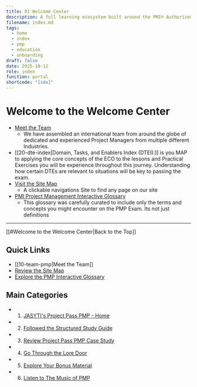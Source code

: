 ```yaml
---
title: 01 Welcome Center
description: A full learning ecosystem built around the PMI® Authorized Exam Prep Workbook v3.2. One site, four worlds—learn it, see it, live it, and speak it.
filename: index.md
tags:
  - home
  - index
  - pmp
  - education
  - onboarding
draft: false
date: 2025-10-12
role: index
function: portal
shortcode: "[idx]"
---
```

# Welcome to the Welcome Center

- [Meet the Team](10-team-pmp.md)
	- We have assembled an international team from around the globe of dedicated and experienced Project Managers from multiple different Industries. 
- [[20-dte-index|Domain, Tasks, and Enablers Index (DTEI):]] is you MAP to applying the core concepts of the ECO to the lessons and Practical Exercises you will be experience throughout this journey. Understanding how certain DTEs are relevant to situations will be key to passing the exam.
- [Visit the Site Map](30-pm-site-map.md)
	- A clickable navigations Site to find any page on our site
- [PMI Project Management Interactive Glossary](01-welcome/40-glossary.md)
	- This glossary was carefully curated to include only the terms and concepts you might encounter on the PMP Exam.  Its not just definitions

---
[[#Welcome to the Welcome Center|Back to the Top]]

## Quick Links
- [[10-team-pmp|Meet the Team]]
- [Review the Site Map](30-pm-site-map.md)
- [Explore the PMP Interactive Glossary](40-glossary.md)
##  Main Categories
- 1. [JASYTI's Project Pass PMP - Home](index.md)
- 2. [Followed the Structured Study Guide](10-structured-study-guide/index.md)
- 3. [Review Project Pass PMP Case Study](20-case-study/10-project-management-plan/index.md)
- 4. [Go Through the Lore Door](30-the-lore-door/index.md)
- 5. [Explore Your Bonus Material](50-bonus/index.md)
- 6. [Listen to The Music of PMP](60-the-music-of-pmp/Index.md)
